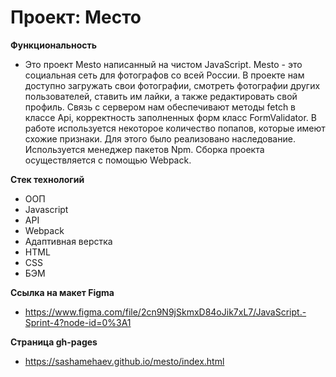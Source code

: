 # Проект: Место

**Функциональность**
* Это проект Mesto написанный на чистом JavaScript. Mesto - это социальная сеть для фотографов со всей России. В проекте нам доступно загружать свои фотографии, смотреть фотографии других пользователей, ставить им лайки, а также редактировать свой профиль. Связь с сервером нам обеспечивают методы fetch в классе Api, корректность заполненных форм класс FormValidator.
В работе используется некоторое количество попапов, которые имеют схожие признаки. Для этого было реализовано наследование.
Используется менеджер пакетов Npm. Сборка проекта осуществляется с помощью Webpack.

**Стек технологий**
* ООП
* Javascript
* API
* Webpack
* Адаптивная верстка
* HTML
* CSS
* БЭМ

**Ссылка на макет Figma**
* https://www.figma.com/file/2cn9N9jSkmxD84oJik7xL7/JavaScript.-Sprint-4?node-id=0%3A1

**Страница gh-pages**
* https://sashamehaev.github.io/mesto/index.html











